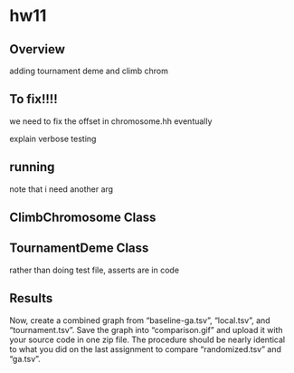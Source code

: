 # hw11

## Overview

adding tournament deme and climb chrom

## To fix!!!!

we need to fix the offset in chromosome.hh eventually


explain verbose testing

## running 
note that i need another arg

## ClimbChromosome Class

## TournamentDeme Class

rather than doing test file, asserts are in code
## Results

Now, create a combined graph from “baseline-ga.tsv”, “local.tsv”, and “tournament.tsv”. Save the graph into “comparison.gif” and upload it with your source code in one zip file. The procedure should be nearly identical to what you did on the last assignment to compare “randomized.tsv” and “ga.tsv”.